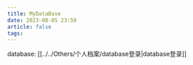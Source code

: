 ```yaml
---
title: MyDataBase
date: 2023-08-05 23:59
article: false
tags: 
---
```


database: [[../../Others/个人档案/database登录|database登录]]
